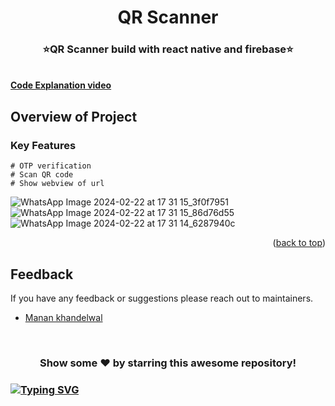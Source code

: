 <div id="top"></div>

<h1 align="center"> QR Scanner </h1>
<h3 align="center"> ⭐QR Scanner build with react native and firebase⭐ </h3>

<!-- ---------------------------------------------------------------------------------------------------------------------- -->
<!-- ---------------------------------------------------------------------------------------------------------------------- -->
 
  <br />
    <strong> <a href="https://www.loom.com/share/eecaa25282b542a8927b341eb9c32894?sid=cbc248d4-144d-4801-bd3e-55ea00dea932">Code Explanation video </strong></a> 
    <br />

<!-- ---------------------------------------------------------------------------------------------------------------------- -->
<!-- ABOUT THE PROJECT -->

## Overview of Project

### Key Features

```
# OTP verification
# Scan QR code
# Show webview of url
```

<!-- ------------------------------------------------------------------------------------------------------------------------------------------------------------- -->

![WhatsApp Image 2024-02-22 at 17 31 15_3f0f7951](https://github.com/mnnkhndlwl/react-native-QR-Scanner/assets/75252077/11de51c4-bf34-4e58-b575-9c2d99bcbb73)
![WhatsApp Image 2024-02-22 at 17 31 15_86d76d55](https://github.com/mnnkhndlwl/react-native-QR-Scanner/assets/75252077/c0eb852c-85bc-4aff-91f7-92edfe68739b)
![WhatsApp Image 2024-02-22 at 17 31 14_6287940c](https://github.com/mnnkhndlwl/react-native-QR-Scanner/assets/75252077/cd4ddfd2-5512-418d-9d0f-e85c270df51f)

  <p align="right">(<a href="#top">back to top</a>)</p>
<!-- ------------------------------------------------------------------------------------------------------------------------------------------------------------- -->
<!-- ------------------------------------------------------------------------------------------------------------------------------------------------------------------ -->
  
## Feedback

If you have any feedback or suggestions please reach out to maintainers.  
* [Manan khandelwal](https://github.com/mnnkhndlwl) 

<!-- ------------------------------------------------------------------------------------------------------------------------------------------------------------------ -->

  
<br>
	 
<div align="center">
<h3>Show some ❤️ by starring this awesome repository!</h3>
</div>

### [![Typing SVG](https://readme-typing-svg.herokuapp.com/?lines=Thanks+for+contributing!;&size=30;align=center)](https://git.io/typing-svg)
  
  
<div id="Bottom"></div>
